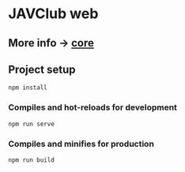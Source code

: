 # JAVClub web

## More info -> [core](https://github.com/JAVClub/core)

## Project setup
```
npm install
```

### Compiles and hot-reloads for development
```
npm run serve
```

### Compiles and minifies for production
```
npm run build
```
